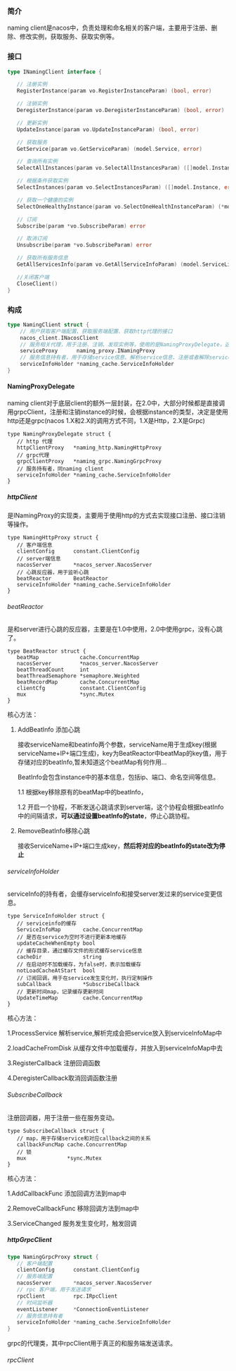 ### 简介

naming client是nacos中，负责处理和命名相关的客户端，主要用于注册、删除、修改实例，获取服务、获取实例等。

### 接口

```go
type INamingClient interface {

   // 注册实例
   RegisterInstance(param vo.RegisterInstanceParam) (bool, error)

   // 注销实例
   DeregisterInstance(param vo.DeregisterInstanceParam) (bool, error)

   // 更新实例
   UpdateInstance(param vo.UpdateInstanceParam) (bool, error)

   // 获取服务
   GetService(param vo.GetServiceParam) (model.Service, error)

   // 查询所有实例
   SelectAllInstances(param vo.SelectAllInstancesParam) ([]model.Instance, error)

   // 根据条件获取实例
   SelectInstances(param vo.SelectInstancesParam) ([]model.Instance, error)

   // 获取一个健康的实例
   SelectOneHealthyInstance(param vo.SelectOneHealthInstanceParam) (*model.Instance, error)

   // 订阅
   Subscribe(param *vo.SubscribeParam) error

   // 取消订阅
   Unsubscribe(param *vo.SubscribeParam) error

   // 获取所有服务信息
   GetAllServicesInfo(param vo.GetAllServiceInfoParam) (model.ServiceList, error)

   //关闭客户端
   CloseClient()
}
```

### 构成


```go
type NamingClient struct {
    // 用户获取客户端配置、获取服务端配置、获取http代理的接口
	nacos_client.INacosClient
    // 服务相关代理，用于注册、注销、发现实例等，使用的是NamingProxyDelegate，这个类是对httpProxy和grpcProxy的再一次封装
	serviceProxy      naming_proxy.INamingProxy
    // 服务信息持有者，用于存储service信息、解析service信息、注册或者解除service callback(用于在service变化时回调)
	serviceInfoHolder *naming_cache.ServiceInfoHolder
}
```

#### NamingProxyDelegate

naming client对于底层client的额外一层封装，在2.0中，大部分时候都是直接调用grpcClient，注册和注销instance的时候，会根据instance的类型，决定是使用http还是grpc(nacos 1.X和2.X的调用方式不同，1.X是Http，2.X是Grpc)

```
type NamingProxyDelegate struct {
   // http 代理
   httpClientProxy   *naming_http.NamingHttpProxy
   // grpc代理
   grpcClientProxy   *naming_grpc.NamingGrpcProxy
   // 服务持有者，同naming client
   serviceInfoHolder *naming_cache.ServiceInfoHolder
}
```

##### httpClient

是INamingProxy的实现类，主要用于使用http的方式去实现接口注册、接口注销等操作。

```
type NamingHttpProxy struct {
   // 客户端信息
   clientConfig      constant.ClientConfig
   // server端信息
   nacosServer       *nacos_server.NacosServer
   // 心跳反应器，用于监听心跳
   beatReactor       BeatReactor
   serviceInfoHolder *naming_cache.ServiceInfoHolder
}
```

###### beatReactor

是和server进行心跳的反应器，主要是在1.0中使用，2.0中使用grpc，没有心跳了。

```
type BeatReactor struct {
   beatMap             cache.ConcurrentMap
   nacosServer         *nacos_server.NacosServer
   beatThreadCount     int
   beatThreadSemaphore *semaphore.Weighted
   beatRecordMap       cache.ConcurrentMap
   clientCfg           constant.ClientConfig
   mux                 *sync.Mutex
}
```

核心方法：

1. AddBeatInfo 添加心跳

   接收serviceName和beatinfo两个参数，serviceName用于生成key(根据serviceName+IP+端口生成)，key为BeatReactor中beatMap的key值，用于存储对应的beatInfo,暂未知道这个beatMap有何作用...

   BeatInfo会包含instance中的基本信息，包括ip、端口、命名空间等信息。

   1.1  根据key移除原有的beatMap中的beatInfo，

   1.2  开启一个协程，不断发送心跳请求到server端，这个协程会根据beatInfo中的间隔请求，**可以通过设置beatInfo的state**，停止心跳协程。

2. RemoveBeatInfo移除心跳

   接收ServiceName+IP+端口生成key，**然后将对应的beatInfo的state改为停止**

###### serviceInfoHolder

  serviceInfo的持有者，会缓存serviceInfo和接受server发过来的service变更信息。

```
type ServiceInfoHolder struct {
   // serviceinfo的缓存
   ServiceInfoMap       cache.ConcurrentMap
   // 是否在service为空时不进行更新本地缓存
   updateCacheWhenEmpty bool
   // 缓存目录，通过缓存文件的形式缓存service信息
   cacheDir             string
   // 在启动时不加载缓存，为false时，表示加载缓存
   notLoadCacheAtStart  bool
   // 订阅回调，用于在service发生变化时，执行定制操作
   subCallback          *SubscribeCallback
   // 更新时间map，记录缓存更新时间
   UpdateTimeMap        cache.ConcurrentMap
}
```

核心方法：

1.ProcessService 解析service,解析完成会把service放入到serviceInfoMap中

2.loadCacheFromDisk 从缓存文件中加载缓存，并放入到serviceInfoMap中去

3.RegisterCallback 注册回调函数

4.DeregisterCallback取消回调函数注册

###### SubscribeCallback

注册回调器，用于注册一些在服务变动。

```
type SubscribeCallback struct {
   // map，用于存储service和对应callback之间的关系
   callbackFuncMap cache.ConcurrentMap
   // 锁
   mux             *sync.Mutex
}
```

核心方法：

1.AddCallbackFunc 添加回调方法到map中

2.RemoveCallbackFunc 移除回调方法到map中

3.ServiceChanged 服务发生变化时，触发回调



##### httpGrpcClient

```go
type NamingGrpcProxy struct {
   // 客户端配置
   clientConfig      constant.ClientConfig
   // 服务端配置
   nacosServer       *nacos_server.NacosServer
   // rpc 客户端，用于发送请求
   rpcClient         rpc.IRpcClient
   // 时间监听器
   eventListener     *ConnectionEventListener
   // 服务信息持有者
   serviceInfoHolder *naming_cache.ServiceInfoHolder
}
```

grpc的代理类，其中rpcClient用于真正的和服务端发送请求。

###### rpcClient

